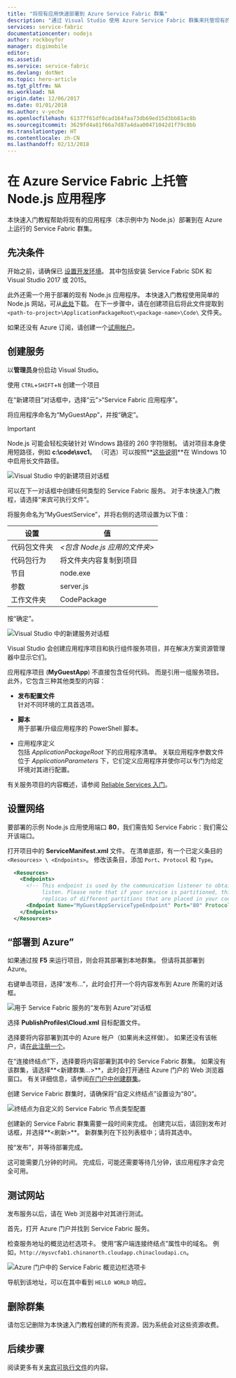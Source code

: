 ```yaml
---
title: "将现有应用快速部署到 Azure Service Fabric 群集"
description: "通过 Visual Studio 使用 Azure Service Fabric 群集来托管现有的 Node.js 应用程序。"
services: service-fabric
documentationcenter: nodejs
author: rockboyfor
manager: digimobile
editor: 
ms.assetid: 
ms.service: service-fabric
ms.devlang: dotNet
ms.topic: hero-article
ms.tgt_pltfrm: NA
ms.workload: NA
origin.date: 12/06/2017
ms.date: 01/01/2018
ms.author: v-yeche
ms.openlocfilehash: 61377f61df0cad164faa73db69ed15d3bb81ac8b
ms.sourcegitcommit: 3629fd4a81f66a7d87a4daa00471042d1f79c8bb
ms.translationtype: HT
ms.contentlocale: zh-CN
ms.lasthandoff: 02/13/2018
---
```

# <a name="host-a-nodejs-application-on-azure-service-fabric"></a>在 Azure Service Fabric 上托管 Node.js 应用程序

本快速入门教程帮助将现有的应用程序（本示例中为 Node.js）部署到在 Azure 上运行的 Service Fabric 群集。

## <a name="prerequisites"></a>先决条件

开始之前，请确保已 [设置开发环境](service-fabric-get-started.md)。 其中包括安装 Service Fabric SDK 和 Visual Studio 2017 或 2015。

此外还需一个用于部署的现有 Node.js 应用程序。 本快速入门教程使用简单的 Node.js 网站，可从[此处][download-sample]下载。 在下一步骤中，请在创建项目后将此文件提取到 `<path-to-project>\ApplicationPackageRoot\<package-name>\Code\` 文件夹。

如果还没有 Azure 订阅，请创建一个[试用帐户][create-account]。

## <a name="create-the-service"></a>创建服务

以**管理员**身份启动 Visual Studio。

使用 `CTRL`+`SHIFT`+`N` 创建一个项目

在“新建项目”对话框中，选择“云”>“Service Fabric 应用程序”。

将应用程序命名为“MyGuestApp”，并按“确定”。

>[!IMPORTANT]
>Node.js 可能会轻松突破针对 Windows 路径的 260 字符限制。 请对项目本身使用短路径，例如 **c:\code\svc1**。 （可选）可以按照**[这些说明](https://stackoverflow.com/a/41687101/1664231)**在 Windows 10 中启用长文件路径。

![Visual Studio 中的新建项目对话框][new-project]

可以在下一对话框中创建任何类型的 Service Fabric 服务。 对于本快速入门教程，请选择“来宾可执行文件”。

将服务命名为“MyGuestService”，并将右侧的选项设置为以下值：

| 设置                   | 值 |
| ------------------------- | ------ |
| 代码包文件夹       | _&lt;包含 Node.js 应用的文件夹&gt;_ |
| 代码包行为     | 将文件夹内容复制到项目 |
| 节目                   | node.exe |
| 参数                 | server.js |
| 工作文件夹            | CodePackage |

按“确定”。

![Visual Studio 中的新建服务对话框][new-service]

Visual Studio 会创建应用程序项目和执行组件服务项目，并在解决方案资源管理器中显示它们。

应用程序项目 (**MyGuestApp**) 不直接包含任何代码。 而是引用一组服务项目。 此外，它包含三种其他类型的内容：

* **发布配置文件**  
针对不同环境的工具首选项。

* **脚本**  
用于部署/升级应用程序的 PowerShell 脚本。

* 应用程序定义  
包括 *ApplicationPackageRoot* 下的应用程序清单。 关联应用程序参数文件位于 *ApplicationParameters* 下，它们定义应用程序并使你可以专门为给定环境对其进行配置。

有关服务项目的内容概述，请参阅 [Reliable Services 入门](service-fabric-reliable-services-quick-start.md)。

## <a name="set-up-networking"></a>设置网络

要部署的示例 Node.js 应用使用端口 **80**，我们需告知 Service Fabric：我们需公开该端口。

打开项目中的 **ServiceManifest.xml** 文件。 在清单底部，有一个已定义条目的 `<Resources> \ <Endpoints>`。 修改该条目，添加 `Port`、`Protocol` 和 `Type`。 

```xml
  <Resources>
    <Endpoints>
      <!-- This endpoint is used by the communication listener to obtain the port on which to 
           listen. Please note that if your service is partitioned, this port is shared with 
           replicas of different partitions that are placed in your code. -->
      <Endpoint Name="MyGuestAppServiceTypeEndpoint" Port="80" Protocol="http" Type="Input" />
    </Endpoints>
  </Resources>
```

## <a name="deploy-to-azure"></a>“部署到 Azure”

如果通过按 **F5** 来运行项目，则会将其部署到本地群集。 但请将其部署到 Azure。

右键单击项目，选择“发布...”，此时会打开一个将内容发布到 Azure 所需的对话框。

![用于 Service Fabric 服务的“发布到 Azure”对话框][publish]

选择 **PublishProfiles\Cloud.xml** 目标配置文件。

选择要将内容部署到其中的 Azure 帐户（如果尚未这样做）。 如果还没有该帐户，请[在此注册一个][create-account]。

在“连接终结点”下，选择要将内容部署到其中的 Service Fabric 群集。 如果没有该群集，请选择**&lt;新建群集...&gt;**，此时会打开通往 Azure 门户的 Web 浏览器窗口。 有关详细信息，请参阅[在门户中创建群集](service-fabric-cluster-creation-via-portal.md#create-cluster-in-the-azure-portal)。 

创建 Service Fabric 群集时，请确保将“自定义终结点”设置设为“80”。

![终结点为自定义的 Service Fabric 节点类型配置][custom-endpoint]

创建新的 Service Fabric 群集需要一段时间来完成。 创建完以后，请回到发布对话框，并选择**&lt;刷新&gt;**。 新群集列在下拉列表框中；请将其选中。

按“发布”，并等待部署完成。

这可能需要几分钟的时间。 完成后，可能还需要等待几分钟，该应用程序才会完全可用。

## <a name="test-the-website"></a>测试网站

发布服务以后，请在 Web 浏览器中对其进行测试。 

首先，打开 Azure 门户并找到 Service Fabric 服务。

检查服务地址的概览边栏选项卡。 使用“客户端连接终结点”属性中的域名。 例如，`http://mysvcfab1.chinanorth.cloudapp.chinacloudapi.cn`。

![Azure 门户中的 Service Fabric 概览边栏选项卡][overview]

导航到该地址，可以在其中看到 `HELLO WORLD` 响应。

## <a name="delete-the-cluster"></a>删除群集

请勿忘记删除为本快速入门教程创建的所有资源，因为系统会对这些资源收费。

## <a name="next-steps"></a>后续步骤
阅读更多有关[来宾可执行文件](service-fabric-deploy-existing-app.md)的内容。

<!-- Image References -->

[new-project]: ./media/quickstart-guest-app/new-project.png
[new-service]: ./media/quickstart-guest-app/template.png
<!-- Not Available [solution-exp]: ./media/quickstart-guest-app/solution-explorer.png -->
[publish]: ./media/quickstart-guest-app/publish.png
[overview]: ./media/quickstart-guest-app/overview.png
[custom-endpoint]: ./media/quickstart-guest-app/custom-endpoint.png

[download-sample]: https://github.com/MicrosoftDocs/azure-cloud-services-files/raw/temp/service-fabric-node-website.zip
[create-account]: https://www.azure.cn/pricing/1rmb-trial
<!--Update_Description: update meta properties, update link -->